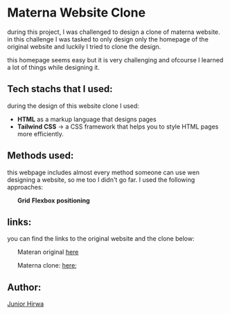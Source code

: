 # Materna Website Clone

during this project, I was challenged to design a clone of materna website.
in this challenge I was tasked to only design only the homepage of the original website and luckily I tried  to clone the design.

this homepage seems easy but it is very challenging and ofcourse I learned a lot of things while designing it.

## Tech stachs that I used:

during the design of this website clone I used:
- <b>HTML</b> as a markup language that designs pages
- <b>Tailwind CSS</b> -> a CSS framework that helps you to style HTML pages more efficiently.

## Methods used:

this webpage includes almost every method someone can use wen designing a website, so me too I didn't go far.
I used the following approaches:
<ul>
<b>Grid</b>
<b>Flexbox</b>
<b>positioning</b>
</ul>

## links:
you can find the links to the original website and the clone below:
<ul>

 Materan original [here](https://www.materna.com/EN/Home/home_node.html)

 Materna clone: [here](https://materna-website-clone-jr.netlify.app/);
</ul>

## Author:
[Junior Hirwa](www.github.com/HIRWA13)